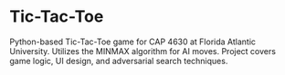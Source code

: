 # Tic-Tac-Toe
Python-based Tic-Tac-Toe game for CAP 4630 at Florida Atlantic University. Utilizes the MINMAX algorithm for AI moves. Project covers game logic, UI design, and adversarial search techniques.
